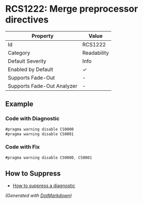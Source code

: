 # RCS1222: Merge preprocessor directives

| Property                    | Value       |
| --------------------------- | ----------- |
| Id                          | RCS1222     |
| Category                    | Readability |
| Default Severity            | Info        |
| Enabled by Default          | &#x2713;    |
| Supports Fade\-Out          | \-          |
| Supports Fade\-Out Analyzer | \-          |

## Example

### Code with Diagnostic

```csharp
#pragma warning disable CS0000
#pragma warning disable CS0001
```

### Code with Fix

```csharp
#pragma warning disable CS0000, CS0001
```

## How to Suppress

* [How to suppress a diagnostic](../HowToConfigureAnalyzers.md#how-to-suppress-a-diagnostic)

*\(Generated with [DotMarkdown](http://github.com/JosefPihrt/DotMarkdown)\)*